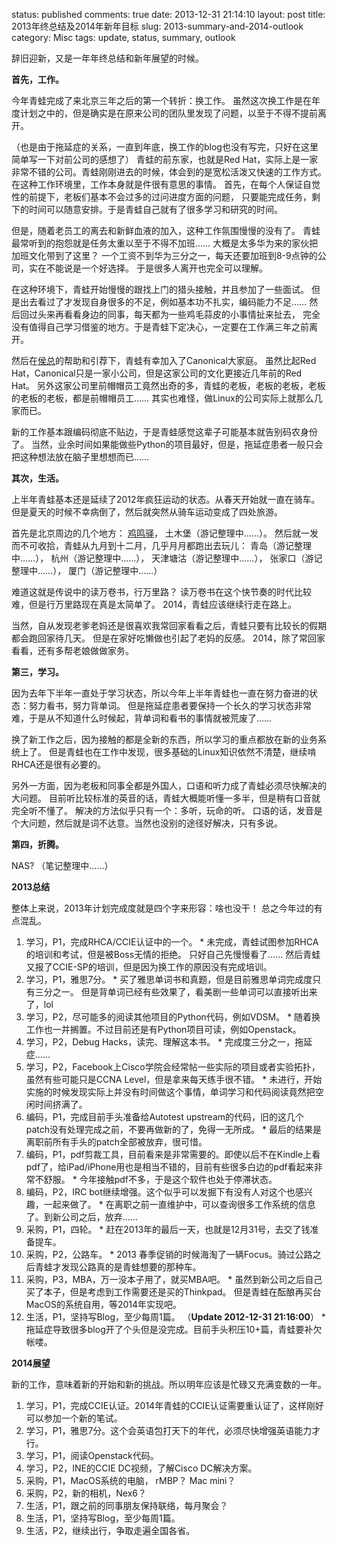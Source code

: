 status: published
comments: true
date: 2013-12-31 21:14:10
layout: post
title: 2013年终总结及2014年新年目标
slug: 2013-summary-and-2014-outlook
category: Misc
tags: update, status, summary, outlook

辞旧迎新，又是一年年终总结和新年展望的时候。

**首先，工作。**

今年青蛙完成了来北京三年之后的第一个转折：换工作。
虽然这次换工作是在年度计划之中的，但是确实是在原来公司的团队里发现了问题，以至于不得不提前离开。

（也是由于拖延症的关系，一直到年底，换工作的blog也没有写完，只好在这里简单写一下对前公司的感想了）
青蛙的前东家，也就是Red Hat，实际上是一家非常不错的公司。青蛙刚刚进去的时候，体会到的是宽松活泼又快速的工作方式。
在这种工作环境里，工作本身就是件很有意思的事情。
首先，在每个人保证自觉性的前提下，老板们基本不会过多的过问进度方面的问题，
只要能完成任务，剩下的时间可以随意安排。于是青蛙自己就有了很多学习和研究的时间。

但是，随着老员工的离去和新鲜血液的加入，这种工作氛围慢慢的没有了。
青蛙最常听到的抱怨就是任务太重以至于不得不加班…… 大概是太多华为来的家伙把加班文化带到了这里？
一个工资不到华为三分之一，每天还要加班到8-9点钟的公司，实在不能说是一个好选择。
于是很多人离开也完全可以理解。

在这种环境下，青蛙开始慢慢的跟找上门的猎头接触，并且参加了一些面试。
但是出去看过了才发现自身很多的不足，例如基本功不扎实，编码能力不足……
然后回过头来再看看身边的同事，每天都为一些鸡毛蒜皮的小事情扯来扯去，
完全没有值得自己学习借鉴的地方。于是青蛙下定决心，一定要在工作满三年之前离开。

然后在[侯总](http://weibo.com/ubuntumotu)的帮助和引荐下，青蛙有幸加入了Canonical大家庭。
虽然比起Red Hat，Canonical只是一家小公司，但是这家公司的文化更接近几年前的Red Hat。
另外这家公司里前帽帽员工竟然出奇的多，青蛙的老板，老板的老板，老板的老板的老板，都是前帽帽员工……
其实也难怪，做Linux的公司实际上就那么几家而已。

新的工作基本跟编码彻底不贴边，于是青蛙感觉这辈子可能基本就告别码农身份了。
当然，业余时间如果能做些Python的项目最好，但是，拖延症患者一般只会把这种想法放在脑子里想想而已……


**其次，生活。**

上半年青蛙基本还是延续了2012年疯狂运动的状态。从春天开始就一直在骑车。
但是夏天的时候不幸病倒了，然后就突然从骑车运动变成了四处旅游。

首先是北京周边的几个地方：
[鸡鸣驿](http://gfrog.net/2013/07/outing-jiming-dak-in-hebei/)，
土木堡（游记整理中……）。
然后就一发而不可收拾，青蛙从九月到十二月，几乎月月都跑出去玩儿：
青岛（游记整理中……），
杭州（游记整理中……），
天津塘沽（游记整理中……），
张家口（游记整理中……），
厦门（游记整理中……）

难道这就是传说中的读万卷书，行万里路？ 读万卷书在这个快节奏的时代比较难，但是行万里路现在真是太简单了。
2014，青蛙应该继续行走在路上。

当然，自从发现老爹老妈还是很喜欢我常回家看看之后，青蛙只要有比较长的假期都会跑回家待几天。
但是在家好吃懒做也引起了老妈的反感。 2014，除了常回家看看，还有多帮老娘做做家务。

**第三，学习。**

因为去年下半年一直处于学习状态，所以今年上半年青蛙也一直在努力奋进的状态：努力看书，努力背单词。
但是拖延症患者要保持一个长久的学习状态非常难，于是从不知道什么时候起，背单词和看书的事情就被荒废了……

换了新工作之后，因为接触的都是全新的东西，所以学习的重点都放在新的业务系统上了。
但是青蛙也在工作中发现，很多基础的Linux知识依然不清楚，继续啃RHCA还是很有必要的。

另外一方面，因为老板和同事全都是外国人，口语和听力成了青蛙必须尽快解决的大问题。
目前听比较标准的英音的话，青蛙大概能听懂一多半，但是稍有口音就完全听不懂了。
解决的方法似乎只有一个：多听，玩命的听。
口语的话，发音是个大问题，然后就是词不达意。当然也没别的途径好解决，只有多说。


**第四，折腾。**

NAS? （笔记整理中……）

**2013总结**

整体上来说，2013年计划完成度就是四个字来形容：啥也没干！ 总之今年过的有点混乱。

  1. 学习，P1，完成RHCA/CCIE认证中的一个。
    * 未完成，青蛙试图参加RHCA的培训和考试，但是被Boss无情的拒绝。
      只好自己先慢慢看了……
      然后青蛙又报了CCIE-SP的培训，但是因为换工作的原因没有完成培训。
  1. 学习，P1，雅思7分。
    * 买了雅思单词书和真题，但是目前雅思单词完成度只有三分之一。
      但是背单词已经有些效果了，看美剧一些单词可以直接听出来了，lol
  1. 学习，P2，尽可能多的阅读其他项目的Python代码，例如VDSM。
    * 随着换工作也一并搁置。不过目前还是有Python项目可读，例如Openstack。
  1. 学习，P2，Debug Hacks，读完、理解这本书。
    * 完成度三分之一，拖延症……
  1. 学习，P2，Facebook上Cisco学院会经常帖一些实际的项目或者实验拓扑，虽然有些可能只是CCNA Level，但是拿来每天练手很不错。
    * 未进行，开始实施的时候发现实际上并没有时间做这个事情，单词学习和代码阅读竟然把空闲时间挤满了。
  1. 编码，P1，完成目前手头准备给Autotest upstream的代码，旧的这几个patch没有处理完成之前，不要再做新的了，免得一无所成。
    * 最后的结果是离职前所有手头的patch全部被放弃，很可惜。
  1. 编码，P1，pdf剪裁工具，目前看来是非常需要的。即使以后不在Kindle上看pdf了，给iPad/iPhone用也是相当不错的，目前有些很多白边的pdf看起来非常不舒服。
    * 今年接触pdf不多，于是这个软件也处于停滞状态。
  1. 编码，P2，IRC bot继续增强。这个似乎可以发掘下有没有人对这个也感兴趣，一起来做了。
    * 在离职之前一直维护中，可以查询很多工作系统的信息了。到新公司之后，放弃……
  1. 采购，P1，四轮。
    * 赶在2013年的最后一天，也就是12月31号，去交了钱准备提车。
  1. 采购，P2，公路车。
    * 2013 春季促销的时候海淘了一辆Focus。骑过公路之后青蛙才发现公路真的是青蛙想要的那种车。
  1. 采购，P3，MBA，万一没本子用了，就买MBA吧。
    * 虽然到新公司之后自己买了本子，但是考虑到工作需要还是买的Thinkpad。
      但是青蛙在酝酿再买台MacOS的系统自用，等2014年实现吧。
  1. 生活，P1，坚持写Blog，至少每周1篇。 （**Update 2012-12-31 21:16:00**）
    * 拖延症导致很多blog开了个头但是没完成。目前手头积压10+篇，青蛙要补欠帐喽。

**2014展望**

新的工作，意味着新的开始和新的挑战。所以明年应该是忙碌又充满变数的一年。

  1. 学习，P1，完成CCIE认证。2014年青蛙的CCIE认证需要重认证了，这样刚好可以参加一个新的笔试。
  2. 学习，P1，雅思7分。这个会英语包打天下的年代，必须尽快增强英语能力才行。
  3. 学习，P1，阅读Openstack代码。
  4. 学习，P2，INE的CCIE DC视频，了解Cisco DC解决方案。
  5. 采购，P1，MacOS系统的电脑， rMBP？ Mac mini？
  6. 采购，P2，新的相机，Nex6？
  6. 生活，P1，跟之前的同事朋友保持联络，每月聚会？
  7. 生活，P1，坚持写Blog，至少每周1篇。
  8. 生活，P2，继续出行，争取走遍全国各省。
